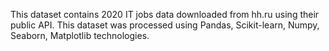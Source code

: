 This dataset contains 2020 IT jobs data downloaded from hh.ru using their public API. 
This dataset was processed using Pandas, Scikit-learn, Numpy, Seaborn, Matplotlib technologies.

